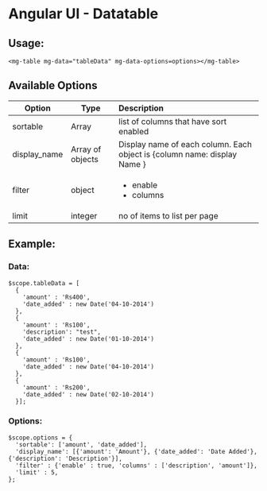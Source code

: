 Angular UI  - Datatable
=========================

## Usage:

```
<mg-table mg-data="tableData" mg-data-options=options></mg-table>
```

## Available Options

| Option | Type | Description |
|--------|------|:-------------|
|sortable| Array | list of columns that have sort enabled |
|display_name| Array of objects| Display name of each column. Each object is {column name: display Name } |
|filter| object | <ul> <li>enable</li> <li>columns</li></ul> |
|limit| integer | no of items to list per page |

## Example:

### Data: ###
```
$scope.tableData = [
  {
    'amount' : 'Rs400',
    'date_added' : new Date('04-10-2014')
  },
  {
    'amount' : 'Rs100',
    'description': "test",
    'date_added' : new Date('01-10-2014')
  },
  {
    'amount' : 'Rs100',
    'date_added' : new Date('04-10-2014')
  },
  {
    'amount' : 'Rs200',
    'date_added' : new Date('02-10-2014')
  }];
```  

### Options: ###
```
$scope.options = {
  'sortable': ['amount', 'date_added'],
  'display_name': [{'amount': 'Amount'}, {'date_added': 'Date Added'}, {'description': 'Description'}],
  'filter' : {'enable' : true, 'columns' : ['description', 'amount']},
  'limit' : 5,
};
```
